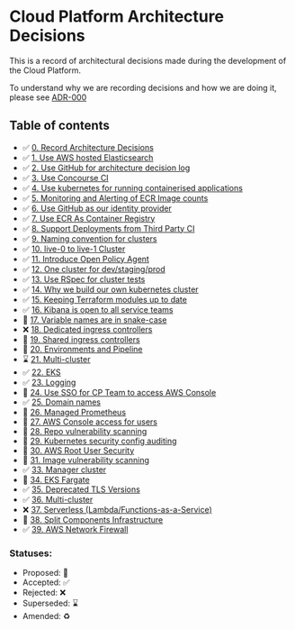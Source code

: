 # Cloud Platform Architecture Decisions

This is a record of architectural decisions made during the development of the
Cloud Platform.

To understand why we are recording decisions and how we are doing it, please
see [ADR-000](000-Record-Architecture-Decisions.md)

## Table of contents

- ✅ [0. Record Architecture Decisions](000-Record-Architecture-Decisions.md)
- ✅ [1. Use AWS hosted Elasticsearch](001-Use-AWS-hosted-elasticsearch.md)
- ✅ [2. Use GitHub for architecture decision log](002-Use-github-for-architecture-decision-record.md)
- ✅ [3. Use Concourse CI](003-Use-Concourse-CI.md)
- ✅ [4. Use kubernetes for running containerised applications](004-use-kubernetes-for-container-management.md)
- ✅ [5. Monitoring and Alerting of ECR Image counts](005-ECR-monitoring-and-alerting.md)
- ✅ [6. Use GitHub as our identity provider](006-Use-github-as-user-directory.md)
- ✅ [7. Use ECR As Container Registry](007-Use-ECR-As-Container-Registry.md)
- ✅ [8. Support Deployments from Third Party CI](008-Support-Deployments-from-Third-Party-CI.md)
- ✅ [9. Naming convention for clusters](009-Naming-convention-for-clusters.md)
- ✅ [10. live-0 to live-1 Cluster](010-live-0-to-live-1-Cluster.md)
- ✅ [11. Introduce Open Policy Agent](011-Introduce-Open-Policy-Agent.md)
- ✅ [12. One cluster for dev/staging/prod](012-One-cluster-for-dev-staging-prod.md)
- ✅ [13. Use RSpec for cluster tests](013-Use-RSpec-for-cluster-tests.md)
- ✅ [14. Why we build our own kubernetes cluster](014-Why-we-build-our-own-kubernetes-cluster.md)
- ✅ [15. Keeping Terraform modules up to date](015-Keeping-Terraform-modules-up-to-date.md)
- ✅ [16. Kibana is open to all service teams](016-Kibana-is-open-to-all-service-teams.md)
- 🤔 [17. Variable names are in snake-case](017-Variable-Naming.md)
- ❌ [18. Dedicated ingress controllers](018-Dedicated-Ingress-Controllers.md)
- 🤔 [19. Shared ingress controllers](019-Shared-Ingress-Controllers.md)
- 🤔 [20. Environments and Pipeline](020-Environments-and-Pipeline.md)
- ⌛️ [21. Multi-cluster](021-Multi-cluster.md)
- ✅ [22. EKS](022-EKS.md)
- ✅ [23. Logging](023-Logging.md)
- 🤔 [24. Use SSO for CP Team to access AWS Console](024-SSO-for-CP-Team-to-access-AWS.md)
- ✅ [25. Domain names](025-Domain-names.md)
- 🤔 [26. Managed Prometheus](026-Managed-Prometheus.md)
- 🤔 [27. AWS Console access for users](027-AWS-Console-access-for-users.md)
- 🤔 [28. Repo vulnerability scanning](028-Repo-vulnerability-scanning.md)
- 🤔 [29. Kubernetes security config auditing](029-Kubernetes-security-config-auditing.md)
- 🤔 [30. AWS Root User Security](030-AWS-root-user-security.md)
- 🤔 [31. Image vulnerability scanning](031-Image-vulnerability-scanning.md)
- ✅ [33. Manager cluster](033-Manager-cluster.md)
- 🤔 [34. EKS Fargate](034-EKS-Fargate.md)
- ✅ [35. Deprecated TLS Versions](035-deprecated-tls-versions.md)
- ✅ [36. Multi-cluster](036-multi-cluster.md)
- ❌ [37. Serverless (Lambda/Functions-as-a-Service)](037-serverless.md)
- 🤔 [38. Split Components Infrastructure](038-038-split-components-infrastructure.md)
- ✅ [39. AWS Network Firewall](039-AWS-Network-Firewall.md)

### Statuses:

- Proposed: 🤔
- Accepted: ✅
- Rejected: ❌
- Superseded: ⌛️
- Amended: ♻️
